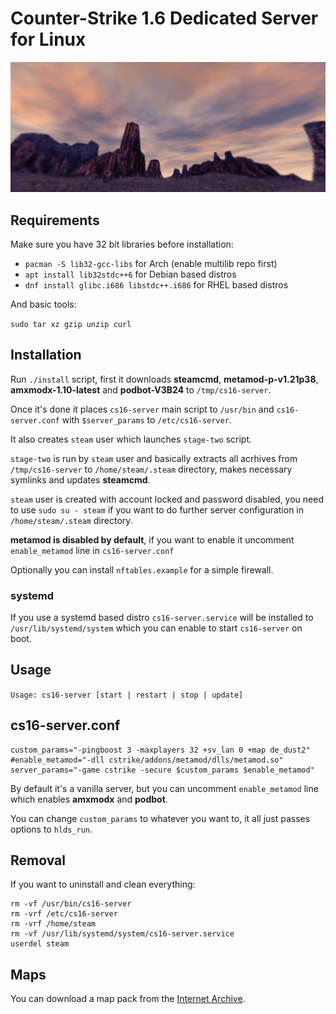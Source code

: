 # Counter-Strike 1.6 Dedicated Server for Linux

![screenshot](screenshot.jpg)

## Requirements

Make sure you have 32 bit libraries before installation:

- ```pacman -S lib32-gcc-libs``` for Arch (enable multilib repo first)
- ```apt install lib32stdc++6``` for Debian based distros
- ```dnf install glibc.i686 libstdc++.i686``` for RHEL based distros

And basic tools:

```sudo tar xz gzip unzip curl```

## Installation

Run ```./install``` script, first it downloads **steamcmd**, **metamod-p-v1.21p38**, **amxmodx-1.10-latest** and **podbot-V3B24** to ```/tmp/cs16-server```.

Once it's done it places ```cs16-server``` main script to ```/usr/bin``` and ```cs16-server.conf``` with ```$server_params``` to ```/etc/cs16-server```.

It also creates ```steam``` user which launches ```stage-two``` script.

```stage-two``` is run by ```steam``` user and basically extracts all acrhives from ```/tmp/cs16-server``` to ```/home/steam/.steam``` directory, makes necessary symlinks and updates **steamcmd**.

```steam``` user is created with account locked and password disabled, you need to use ```sudo su - steam``` if you want to do further server configuration in ```/home/steam/.steam``` directory.

**metamod is disabled by default**, if you want to enable it uncomment ```enable_metamod``` line in ```cs16-server.conf```

Optionally you can install ```nftables.example``` for a simple firewall.

### systemd

If you use a systemd based distro ```cs16-server.service``` will be installed to ```/usr/lib/systemd/system``` which you can enable to start ```cs16-server``` on boot.

## Usage

```Usage: cs16-server [start | restart | stop | update]```

## cs16-server.conf

```
custom_params="-pingboost 3 -maxplayers 32 +sv_lan 0 +map de_dust2"
#enable_metamod="-dll cstrike/addons/metamod/dlls/metamod.so"
server_params="-game cstrike -secure $custom_params $enable_metamod"
```
By default it's a vanilla server, but you can uncomment ```enable_metamod``` line which enables **amxmodx** and **podbot**.

You can change ```custom_params``` to whatever you want to, it all just passes options to ```hlds_run```.

## Removal

If you want to uninstall and clean everything:

```
rm -vf /usr/bin/cs16-server
rm -vrf /etc/cs16-server
rm -vrf /home/steam
rm -vf /usr/lib/systemd/system/cs16-server.service
userdel steam
```
## Maps

You can download a map pack from the [Internet Archive](https://archive.org/details/cs-1.6-mega-map-pack-v-2018.1.7z).
